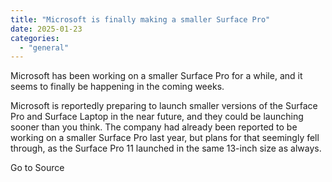 ```yaml
---
title: "Microsoft is finally making a smaller Surface Pro"
date: 2025-01-23
categories: 
  - "general"
---
```


Microsoft has been working on a smaller Surface Pro for a while, and it seems to finally be happening in the coming weeks.

Microsoft is reportedly preparing to launch smaller versions of the Surface Pro and Surface Laptop in the near future, and they could be launching sooner than you think. The company had already been reported to be working on a smaller Surface Pro last year, but plans for that seemingly fell through, as the Surface Pro 11 launched in the same 13-inch size as always.

Go to Source
